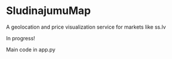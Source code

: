 # SludinajumuMap
A geolocation and price visualization service for markets like ss.lv

In progress!

Main code in app.py
